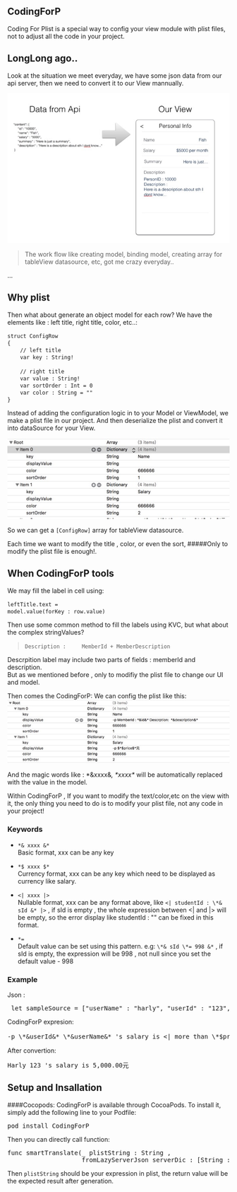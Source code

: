 ## CodingForP
Coding For Plist is a special way to config your view module with plist files, not to adjust all the code in your project.

## LongLong ago..
Look at the situation we meet everyday, we have some json data from our api server, then we need to convert it to our View mannually.

![Cover](https://raw.githubusercontent.com/SpiciedCrab/CodingForP/master/CodingForP_Sample/CodingForP_Sample/GitSource/cover.png)

> The work flow like creating model, binding model, creating array for tableView datasource, etc, got me crazy everyday.. 


...

## Why plist
Then what about generate an object model for each row?
We have the elements like : left title, right title, color, etc..:

<pre><code>struct ConfigRow
{
    // left title
    var key : String!
    
    // right title
    var value : String!
    var sortOrder : Int = 0
    var color : String = ""
}
</code></pre>

Instead of adding the configuration logic in to your Model or ViewModel, we make a plist file in our project. And then deserialize the plist and convert it into dataSource for your View. 

![plist](https://raw.githubusercontent.com/SpiciedCrab/CodingForP/master/CodingForP_Sample/CodingForP_Sample/GitSource/plistScreenshot.png)

So we can get a `[ConfigRow]` array for tableView datasource.

Each time we want to modify the title , color, or even the sort,
#####Only to modify the plist file is enough!.</br>



## When CodingForP tools
We may fill the label in cell using:
<code><pre>leftTitle.text = model.value(forKey : row.value)</code></pre>
Then use some common method to fill the labels using KVC, but what about the complex stringValues?
> `Description :     MemberId + MemberDescription`

Descrpition label may include two parts of fields : memberId and description.</br>
But as we mentioned before , only to modifiy the plist file to change our UI and model.

Then comes the CodingForP:
We can config the plist like this:
![salary](https://raw.githubusercontent.com/SpiciedCrab/CodingForP/master/CodingForP_Sample/CodingForP_Sample/GitSource/salaryscreenShot.png)

And the magic words like : \*&xxxx&*, \*$xxxx*$* will be automatically replaced with the value in the model.

Within CodingForP , If you want to modify the text/color,etc on the view with it, the only thing you need to do is to modify your plist file, not any code in your project!

### Keywords
* `*& xxxx &*`  <br /> Basic format, xxx can be any key 

*  `*$ xxxx $*`   <br /> Currency format, xxx can be any key which need to be displayed as currency like salary.

*  `<| xxxx |>`   <br /> Nullable format, xxx can be any format above, like `<| studentId : \*& sId &* |>` ,  if sId is empty , the whole expression between <| and |> will be empty, so the error display like studentId : "" can be fixed in this format.

*  `*=`   <br /> Default value can be set using this pattern. e.g:  `\*& sId \*= 998 &*` , if sId is empty, the expression will be 998 , not null since you set the default value - 998

### Example
Json :
<pre> let sampleSource = ["userName" : "harly", "userId" : "123", "price" : "" , "salary" : 5000]</pre>

CodingForP expresion:
<pre>-p \*&userId&* \*&userName&* 's salary is <| more than \*$price$*元 |> \*$salary$\* </pre>

After convertion:
<pre>Harly 123 's salary is 5,000.00元</pre>



## Setup and Insallation

####Cocopods:
CodingForP is available through CocoaPods. To install it, simply add the following line to your Podfile:
<pre>pod install CodingForP</pre>

Then you can directly call function:
<pre>func smartTranslate(_ plistString : String ,
                    fromLazyServerJson serverDic : [String : AnyObject])</pre>

Then `plistString` should be your expression in plist, the return value will be the expected result after generation.
